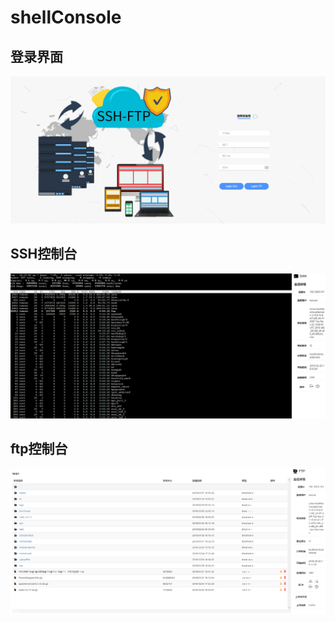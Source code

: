# shellConsole
## 登录界面
![Alt text](https://github.com/13419623291/JavaEETest/blob/master/image/ssh-ftpLogin.png)
## SSH控制台
![Alt text](https://github.com/13419623291/JavaEETest/blob/master/image/sshCon.png)
## ftp控制台
![Alt text](https://github.com/13419623291/JavaEETest/blob/master/image/ftpCon.png)

